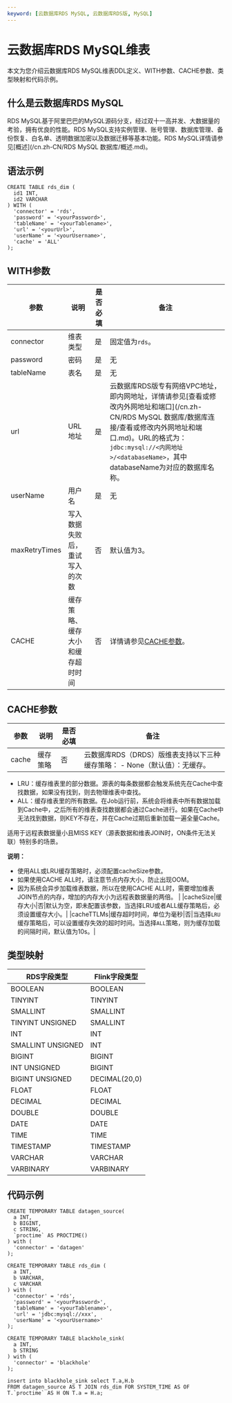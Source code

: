 ```yaml
---
keyword: [云数据库RDS MySQL, 云数据库RDS版, MySQL]
---
```


# 云数据库RDS MySQL维表

本文为您介绍云数据库RDS MySQL维表DDL定义、WITH参数、CACHE参数、类型映射和代码示例。

## 什么是云数据库RDS MySQL

RDS MySQL基于阿里巴巴的MySQL源码分支，经过双十一高并发、大数据量的考验，拥有优良的性能。RDS MySQL支持实例管理、账号管理、数据库管理、备份恢复、白名单、透明数据加密以及数据迁移等基本功能。RDS MySQL详情请参见[概述](/cn.zh-CN/RDS MySQL 数据库/概述.md)。

## 语法示例

```
CREATE TABLE rds_dim (
  id1 INT,
  id2 VARCHAR
) WITH (
  'connector' = 'rds',
  'password' = '<yourPassword>',
  'tableName' = '<yourTablename>',
  'url' = '<yourUrl>',
  'userName' = '<yourUsername>',
  'cache' = 'ALL'
);
```

## WITH参数

|参数|说明|是否必填|备注|
|--|--|----|--|
|connector|维表类型|是|固定值为`rds`。|
|password|密码|是|无|
|tableName|表名|是|无|
|url|URL地址|是|云数据库RDS版专有网络VPC地址，即内网地址，详情请​参见[查看或修改内外网地址和端口](/cn.zh-CN/RDS MySQL 数据库/数据库连接/查看或修改内外网地址和端口.md)。URL的格式为：`jdbc:mysql://<内网地址>/<databaseName>`，其中databaseName为对应的数据库名称。|
|userName|用户名|是|无|
|maxRetryTimes|写入数据失败后，重试写入的次数|否|默认值为3。|
|CACHE|缓存策略、缓存大小和缓存超时时间|否|详情请参见[CACHE参数](#section_5g6_dkf_nd2)。|

## CACHE参数

|参数|说明|是否必填|备注|
|--|--|----|--|
|cache|缓存策略|否|云数据库RDS（DRDS）版维表支持以下三种缓存策略： -   None（默认值）：无缓存。
-   LRU：缓存维表里的部分数据。源表的每条数据都会触发系统先在Cache中查找数据，如果没有找到，则去物理维表中查找。
-   ALL：缓存维表里的所有数据。在Job运行前，系统会将维表中所有数据加载到Cache中，之后所有的维表查找数据都会通过Cache进行。如果在Cache中无法找到数据，则KEY不存在，并在Cache过期后重新加载一遍全量Cache。

适用于远程表数据量小且MISS KEY（源表数据和维表JOIN时，ON条件无法关联）特别多的场景。


**说明：**

-   使用ALL或LRU缓存策略时，必须配置cacheSize参数。
-   如果使用CACHE ALL时，请注意节点内存大小，防止出现OOM。
-   因为系统会异步加载维表数据，所以在使用CACHE ALL时，需要增加维表JOIN节点的内存，增加的内存大小为远程表数据量的两倍。 |
|cacheSize|缓存大小|否|默认为空，即未配置该参数，当选择LRU或者ALL缓存策略后，必须设置缓存大小。|
|cacheTTLMs|缓存超时时间，单位为毫秒|否|当选择`LRU`缓存策略后，可以设置缓存失效的超时时间。当选择`ALL`策略，则为缓存加载的间隔时间，默认值为10s。|

## 类型映射

|RDS字段类型|Flink字段类型|
|-------|---------|
|BOOLEAN|BOOLEAN|
|TINYINT|TINYINT|
|SMALLINT|SMALLINT|
|TINYINT UNSIGNED|SMALLINT|
|INT|INT|
|SMALLINT UNSIGNED|INT|
|BIGINT|BIGINT|
|INT UNSIGNED|BIGINT|
|BIGINT UNSIGNED|DECIMAL\(20,0\)|
|FLOAT|FLOAT|
|DECIMAL|DECIMAL|
|DOUBLE|DOUBLE|
|DATE|DATE|
|TIME|TIME|
|TIMESTAMP|TIMESTAMP|
|VARCHAR|VARCHAR|
|VARBINARY|VARBINARY|

## 代码示例

```
CREATE TEMPORARY TABLE datagen_source(
  a INT,
  b BIGINT,
  c STRING,
  `proctime` AS PROCTIME()
) with (
  'connector' = 'datagen'
);

CREATE TEMPORARY TABLE rds_dim (
  a INT, 
  b VARCHAR, 
  c VARCHAR
) with (
  'connector' = 'rds',
  'password' = '<yourPassword>',
  'tableName' = '<yourTablename>',
  'url' = 'jdbc:mysql://xxx',
  'userName' = '<yourUsername>'
);

CREATE TEMPORARY TABLE blackhole_sink(
  a INT,
  b STRING
) with (
  'connector' = 'blackhole'
);

insert into blackhole_sink select T.a,H.b
FROM datagen_source AS T JOIN rds_dim FOR SYSTEM_TIME AS OF T.`proctime` AS H ON T.a = H.a;
```

